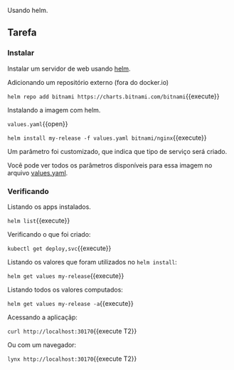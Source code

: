 Usando helm.

## Tarefa

### Instalar

Instalar um servidor de web usando [helm](https://helm.sh/docs/).

Adicionando um repositório externo (fora do docker.io)

`helm repo add bitnami https://charts.bitnami.com/bitnami`{{execute}}

Instalando a imagem com helm.

`values.yaml`{{open}}

`helm install my-release -f values.yaml bitnami/nginx`{{execute}}

Um parâmetro foi customizado, que indica que tipo de serviço será criado.

Você pode ver todos os parâmetros disponíveis para essa imagem no arquivo [values.yaml](https://github.com/bitnami/charts/blob/master/bitnami/nginx/values.yaml).

### Verificando

Listando os apps instalados.

`helm list`{{execute}}

Verificando o que foi criado:

`kubectl get deploy,svc`{{execute}}

Listando os valores que foram utilizados no `helm install`:

`helm get values my-release`{{execute}}

Listando todos os valores computados:

`helm get values my-release -a`{{execute}}

Acessando a aplicaçãp:

`curl http://localhost:30170`{{execute T2}}

Ou com um navegador:

`lynx http://localhost:30170`{{execute T2}}
